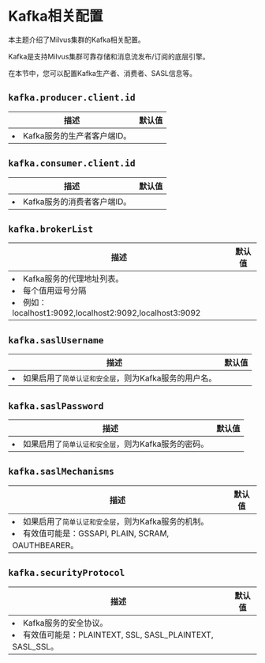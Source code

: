 # Kafka相关配置

本主题介绍了Milvus集群的Kafka相关配置。

Kafka是支持Milvus集群可靠存储和消息流发布/订阅的底层引擎。

在本节中，您可以配置Kafka生产者、消费者、SASL信息等。

## `kafka.producer.client.id`

<table id="kafka.producer.client.id">
  <thead>
    <tr>
      <th class="width80">描述</th>
      <th class="width20">默认值</th> 
    </tr>
  </thead>
  <tbody>
    <tr>
      <td>
        <li>Kafka服务的生产者客户端ID。</li>
      </td>
    </tr>
  </tbody>
</table>

## `kafka.consumer.client.id`

<table id="kafka.consumer.client.id">
  <thead>
    <tr>
      <th class="width80">描述</th>
      <th class="width20">默认值</th> 
    </tr>
  </thead>
  <tbody>
    <tr>
      <td>
        <li>Kafka服务的消费者客户端ID。</li>
      </td>
    </tr>
  </tbody>
</table>

## `kafka.brokerList`

<table id="kafka.brokerList">
  <thead>
    <tr>
      <th class="width80">描述</th>
      <th class="width20">默认值</th> 
    </tr>
  </thead>
  <tbody>
    <tr>
      <td>
        <li>Kafka服务的代理地址列表。</li>
        <li>每个值用逗号分隔</li>
        <li>例如：localhost1:9092,localhost2:9092,localhost3:9092</li>
      </td>
    </tr>
  </tbody>
</table>

## `kafka.saslUsername`

<table id="kafka.saslUsername">
  <thead>
    <tr>
      <th class="width80">描述</th>
      <th class="width20">默认值</th> 
    </tr>
  </thead>
  <tbody>
    <tr>
      <td>
        <li>如果启用了<code>简单认证和安全层</code>，则为Kafka服务的用户名。</li>
      </td>
    </tr>
  </tbody>
</table>

## `kafka.saslPassword`

<table id="kafka.saslPassword">
  <thead>
    <tr>
      <th class="width80">描述</th>
      <th class="width20">默认值</th> 
    </tr>
  </thead>
  <tbody>
    <tr>
      <td>
        <li>如果启用了<code>简单认证和安全层</code>，则为Kafka服务的密码。</li>
      </td>
    </tr>
  </tbody>
</table>

## `kafka.saslMechanisms`

<table id="kafka.saslMechanisms">
  <thead>
    <tr>
      <th class="width80">描述</th>
      <th class="width20">默认值</th> 
    </tr>
  </thead>
  <tbody>
    <tr>
      <td>
        <li>如果启用了<code>简单认证和安全层</code>，则为Kafka服务的机制。</li>
        <li>有效值可能是：GSSAPI, PLAIN, SCRAM, OAUTHBEARER。</li>
      </td>
    </tr>
  </tbody>
</table>

## `kafka.securityProtocol`

<table id="kafka.securityProtocol">
  <thead>
    <tr>
      <th class="width80">描述</th>
      <th class="width20">默认值</th> 
    </tr>
  </thead>
  <tbody>
    <tr>
      <td>
        <li>Kafka服务的安全协议。</li>
        <li>有效值可能是：PLAINTEXT, SSL, SASL_PLAINTEXT, SASL_SSL。</li>
      </td>
    </tr>
  </tbody>
</table>